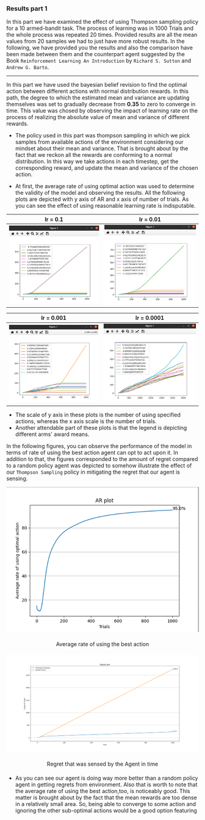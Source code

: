### Results part 1

In this part we have examined the effect of using Thompson sampling policy for a 10 armed-bandit task. The process of learning was in 1000 Trials and the whole process was repeated 20 times. Provided results are all the mean values from 20 samples we had to just have more robust results. In the following, we have provided you the results and also the comparison have been made between them and the counterpart agent suggested by the Book `Reinforcement Learning An Introduction` by `Richard S. Sutton` and `Andrew G. Barto`.

---

In this part we have used the bayesian belief revision to find the optimal action between different actions with normal distribution rewards. In this path, the degree to which the estimated mean and variance are updating themselves was set to gradually decrease from __0.35__ to zero to converge in time. This value was chosed by observing the impact of learning rate on the process of realizing the absolute value of mean and variance of different rewards.

* The policy used in this part was thompson sampling in which we pick samples from available actions of the environment considering our mindset about their mean and variance. That is brought about by the fact that we reckon all the rewards are conforming to a normal distribution. In this way we take actions in each timestep, get the corresponding reward, and update the mean and variance of the chosen action. 

* At first, the average rate of using optimal action was used to determine the validity of the model and observing the results. All the following plots are depicted with y axis of AR and x axis of number of trials. As you can see the effect of using reasonable learning rate is indisputable.

lr = 0.1             |  lr = 0.01
:-------------------------:|:-------------------------:
![](lr=0.1.png)  |  ![](lr=0.01.png)

lr = 0.001             |  lr = 0.0001
:-------------------------:|:-------------------------:
![](lr=0.001.png) | ![](lr=0.0001.png)

* The scale of y axis in these plots is the number of using specified actions, whereas the x axis scale is the number of trials.
* Another attendable part of these plots is that the legend is depicting different arms' award means. 

In the following figures, you can observe the performance of the model in terms of rate of using the best action agent can opt to act upon it. In addition to that, the figures corresponded to the amount of regret compared to a random policy agent was depicted to somehow illustrate the effect of our `Thompson Sampling` policy in mitigating the regret that our agent is sensing.

<div style="text-align:center"><img src="AR.png" /></div>


<div style="text-align:center; margin-top:20px; margin-bottom:20px">
 Average rate of using the best action </div>



<div style="text-align:center" >
<img src="Regret.png" /></div>

<div style="text-align:center; margin-top:20px; margin-bottom:20px">
Regret that was sensed by the Agent in time </div>

* As you can see our agent is doing way more better than a random policy agent in getting regrets from environment. Also that is worth to note that the average rate of using the best action,too, is noticeably good. This matter is brought about by the fact that the mean rewards are too dense in a relatively small area. So, being able to converge to some action and ignoring the other sub-optimal actions would be a good option featuring 